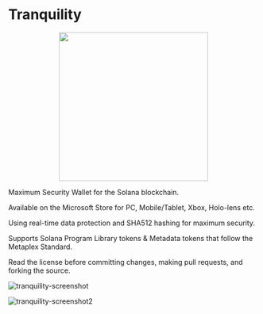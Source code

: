 # Tranquility 
<p align="center"> <img src="https://github.com/user-attachments/assets/9b879961-f3b0-402e-9fc8-6c0b549a9b1c" width="300" height="300"> </p>

Maximum Security Wallet for the Solana blockchain.

Available on the Microsoft Store for PC, Mobile/Tablet, Xbox, Holo-lens etc.


Using real-time data protection and SHA512 hashing for maximum security.

Supports Solana Program Library tokens & Metadata tokens that follow the Metaplex Standard.


Read the license before committing changes, making pull requests, and forking the source.

![tranquility-screenshot](https://github.com/user-attachments/assets/34d3e07d-d354-4dfc-8c1d-8a4f4f34b5b1)

![tranquility-screenshot2](https://github.com/user-attachments/assets/11c5932f-68b9-411c-8da2-63834041efcc)
